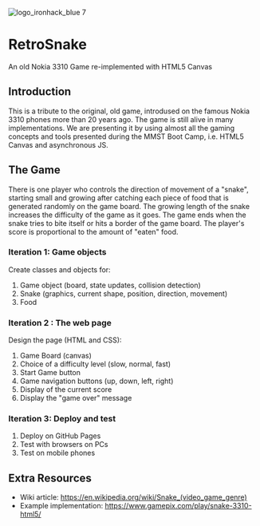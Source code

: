 ![logo_ironhack_blue 7](https://user-images.githubusercontent.com/23629340/40541063-a07a0a8a-601a-11e8-91b5-2f13e4e6b441.png)

# RetroSnake

An old Nokia 3310 Game re-implemented with HTML5 Canvas

## Introduction

This is a tribute to the original, old game, introdused on the famous  Nokia 3310 phones more than 20 years ago.
The game is still alive in many implementations. 
We are presenting it by using almost all the gaming concepts and tools presented during the MMST Boot Camp, i.e. HTML5 Canvas and asynchronous JS.


## The Game

There is one player who controls the direction of movement of a "snake", starting small and growing after catching each piece of food that is generated randomly on the game board. The growing length of the snake increases the difficulty of the game as it goes. The game ends when the snake tries to bite itself or hits a border of the game board.
The player's score is proportional to the amount of "eaten" food.

### Iteration 1: Game objects

Create classes and objects for:
   1. Game object (board, state updates, collision detection)
   2. Snake (graphics, current shape, position, direction, movement)
   3. Food

### Iteration 2 : The web page

Design the page (HTML and CSS):
   1. Game Board (canvas)
   2. Choice of a difficulty level (slow, normal, fast) 
   3. Start Game button
   4. Game navigation buttons (up, down, left, right) 
   5. Display of the current score
   6. Display the "game over" message

### Iteration 3: Deploy and test 

   1. Deploy on GitHub Pages
   2. Test with browsers on PCs
   3. Test on mobile phones


## Extra Resources

- Wiki article: https://en.wikipedia.org/wiki/Snake_(video_game_genre)
- Example implementation: https://www.gamepix.com/play/snake-3310-html5/

